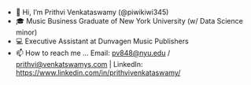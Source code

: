 * 👋 Hi, I’m Prithvi Venkataswamy (@piwikiwi345)
* 🎓 Music Business Graduate of New York University (w/ Data Science minor)
* 💻 Executive Assistant at Dunvagen Music Publishers
* 📫 How to reach me ... Email: pv848@nyu.edu / prithvi@venkatswamys.com | LinkedIn: https://www.linkedin.com/in/prithvivenkataswamy/
